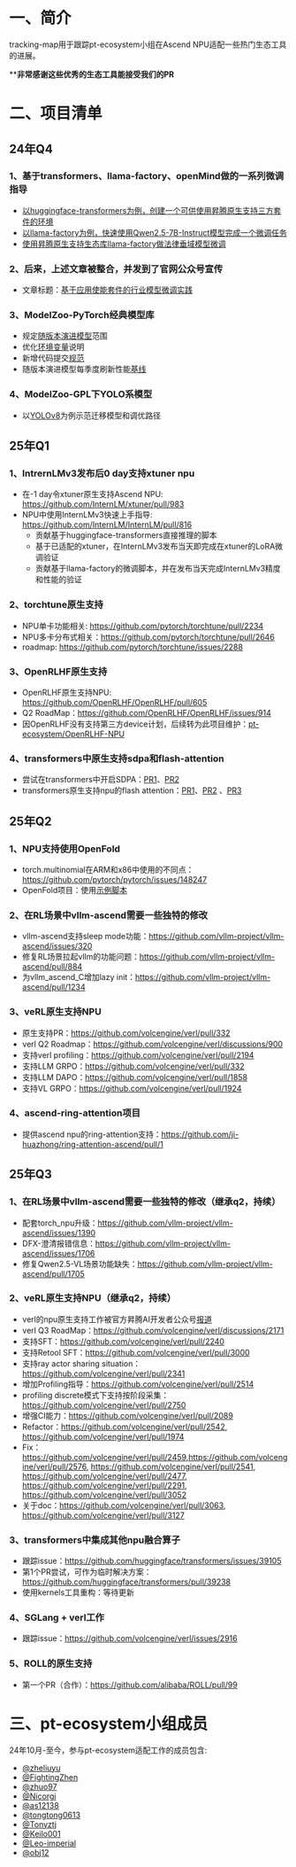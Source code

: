 # 一、简介
tracking-map用于跟踪pt-ecosystem小组在Ascend NPU适配一些热门生态工具的进展。

****非常感谢这些优秀的生态工具能接受我们的PR**



# 二、项目清单
## 24年Q4
### 1、基于transformers、llama-factory、openMind做的一系列微调指导
- [以huggingface-transformers为例，创建一个可供使用昇腾原生支持三方套件的环境](https://modelers.cn/models/PNP/Start-Create-Env-Transformers)
- [以llama-factory为例，快速使用Qwen2.5-7B-Instruct模型完成一个微调任务](https://modelers.cn/models/PNP/Llama-Factory-Quick-Start)
- [使用昇腾原生支持生态库llama-factory做法律垂域模型微调](https://modelers.cn/models/PNP/Enhance-Llama-Factory-SFT-Law)

### 2、后来，上述文章被整合，并发到了官网公众号宣传
- 文章标题：[基于应用使能套件的行业模型微调实践](https://mp.weixin.qq.com/s/7ocVjwX1k4xF6AaUkj-6vg)

### 3、ModelZoo-PyTorch经典模型库
- 规定[随版本演进模型](https://gitee.com/ascend/ModelZoo-PyTorch/pulls/6964)范围
- 优化[环境变量](https://gitee.com/ascend/ModelZoo-PyTorch/pulls/6943)说明
- 新增代码提交[规范](https://gitee.com/ascend/ModelZoo-PyTorch/pulls/7079)
- 随版本演进模型每季度刷新性能[基线](https://gitee.com/ascend/ModelZoo-PyTorch/pulls/7230)

### 4、ModelZoo-GPL下YOLO系模型
- 以[YOLOv8](https://gitee.com/ascend/modelzoo-GPL/tree/master/built-in/PyTorch/Official/cv/object_detection/Yolov8_for_PyTorch)为例示范迁移模型和调优路径


## 25年Q1
### 1、IntrernLMv3发布后0 day支持xtuner npu

- 在-1 day令xtuner原生支持Ascend NPU: https://github.com/InternLM/xtuner/pull/983
- NPU中使用InternLMv3快速上手指导: https://github.com/InternLM/InternLM/pull/816
  - 贡献基于huggingface-transformers直接推理的脚本
  - 基于已适配的xtuner，在InternLMv3发布当天即完成在xtuner的LoRA微调验证
  - 贡献基于llama-factory的微调脚本，并在发布当天完成InternLMv3精度和性能的验证

### 2、torchtune原生支持

- NPU单卡功能相关: https://github.com/pytorch/torchtune/pull/2234
- NPU多卡分布式相关：https://github.com/pytorch/torchtune/pull/2646
- roadmap: https://github.com/pytorch/torchtune/issues/2288

### 3、OpenRLHF原生支持
- OpenRLHF原生支持NPU: https://github.com/OpenRLHF/OpenRLHF/pull/605
- Q2 RoadMap：https://github.com/OpenRLHF/OpenRLHF/issues/914
- 因OpenRLHF没有支持第三方device计划，后续转为此项目维护：[pt-ecosystem/OpenRLHF-NPU](https://github.com/pt-ecosystem/OpenRLHF-NPU)

### 4、transformers中原生支持sdpa和flash-attention
- 尝试在transformers中开启SDPA：[PR1](https://github.com/huggingface/transformers/pull/35165)、[PR2](https://github.com/huggingface/transformers/pull/36383)
- transformers原生支持npu的flash attention：[PR1](https://github.com/huggingface/transformers/pull/36696)、[PR2](https://github.com/huggingface/transformers/pull/37698)
、[PR3](https://github.com/huggingface/transformers/pull/38278)

## 25年Q2
### 1、NPU支持使用OpenFold
- torch.multinomial在ARM和x86中使用的不同点：https://github.com/pytorch/pytorch/issues/148247
- OpenFold项目：使用[示例脚本](https://gitee.com/ascend/ModelZoo-PyTorch/tree/master/PyTorch/built-in/others/OpenFold_for_PyTorch)

### 2、在RL场景中vllm-ascend需要一些独特的修改
- vllm-ascend支持sleep mode功能：https://github.com/vllm-project/vllm-ascend/issues/320
- 修复RL场景拉起vllm的功能问题：https://github.com/vllm-project/vllm-ascend/pull/884
- 为vllm_ascend_C增加lazy init：https://github.com/vllm-project/vllm-ascend/pull/1234

### 3、veRL原生支持NPU
- 原生支持PR：https://github.com/volcengine/verl/pull/332
- verl Q2 Roadmap：https://github.com/volcengine/verl/discussions/900
- 支持verl profiling：https://github.com/volcengine/verl/pull/2194
- 支持LLM GRPO：https://github.com/volcengine/verl/pull/332
- 支持LLM DAPO：https://github.com/volcengine/verl/pull/1858
- 支持VL GRPO：https://github.com/volcengine/verl/pull/1924
 

### 4、ascend-ring-attention项目
- 提供ascend npu的ring-attention支持：https://github.com/ji-huazhong/ring-attention-ascend/pull/1


## 25年Q3
### 1、在RL场景中vllm-ascend需要一些独特的修改（继承q2，持续）
- 配套torch_npu升级：https://github.com/vllm-project/vllm-ascend/issues/1390
- DFX-澄清报错信息：https://github.com/vllm-project/vllm-ascend/issues/1706
- 修复Qwen2.5-VL场景功能缺失：https://github.com/vllm-project/vllm-ascend/pull/1705

### 2、veRL原生支持NPU（继承q2，持续）
- verl的npu原生支持工作被官方昇腾AI开发者公众号[报道](https://mp.weixin.qq.com/s/0nH7d2LvvBfcUhUvBR4r_A)
- verl Q3 RoadMap：https://github.com/volcengine/verl/discussions/2171
- 支持SFT：https://github.com/volcengine/verl/pull/2240
- 支持Retool SFT：https://github.com/volcengine/verl/pull/3000
- 支持ray actor sharing situation：https://github.com/volcengine/verl/pull/2341
- 增加Profiling指导：https://github.com/volcengine/verl/pull/2514
- profiling discrete模式下支持按阶段采集：https://github.com/volcengine/verl/pull/2750
- 增强CI能力：https://github.com/volcengine/verl/pull/2089
- Refactor：https://github.com/volcengine/verl/pull/2542, https://github.com/volcengine/verl/pull/1974
- Fix：https://github.com/volcengine/verl/pull/2459,https://github.com/volcengine/verl/pull/2576, https://github.com/volcengine/verl/pull/2541, https://github.com/volcengine/verl/pull/2477, https://github.com/volcengine/verl/pull/2291, https://github.com/volcengine/verl/pull/3052
- 关于doc：https://github.com/volcengine/verl/pull/3063, https://github.com/volcengine/verl/pull/3127

### 3、transformers中集成其他npu融合算子
- 跟踪issue：https://github.com/huggingface/transformers/issues/39105
- 第1个PR尝试，可作为临时解决方案：https://github.com/huggingface/transformers/pull/39238
- 使用kernels工具重构：等待更新

### 4、SGLang + verl工作
- 跟踪issue：https://github.com/volcengine/verl/issues/2916

### 5、ROLL的原生支持
- 第一个PR（合作）：https://github.com/alibaba/ROLL/pull/99


# 三、pt-ecosystem小组成员
24年10月-至今，参与pt-ecosystem适配工作的成员包含:
- [@zheliuyu](https://github.com/zheliuyu)
- [@FightingZhen](https://github.com/FightingZhen)
- [@zhuo97](https://github.com/zhuo97)
- [@Nicorgi](https://github.com/Nicorgi)
- [@as12138](https://github.com/as12138)
- [@tongtong0613](https://github.com/tongtong0613)
- [@Tonyztj](https://github.com/Tonyztj)
- [@Keilo001](https://github.com/Keilo001)
- [@Leo-imperial](https://github.com/Leo-imperial)
- [@obj12](https://github.com/obj12)
